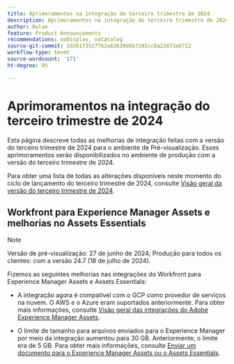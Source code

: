 ```yaml
---
title: Aprimoramentos na integração do terceiro trimestre de 2024
description: Aprimoramentos na integração do terceiro trimestre de 2024
author: Nolan
feature: Product Announcements
recommendations: noDisplay, noCatalog
source-git-commit: 3326173517762a62630d6b7285cc8a22873a6712
workflow-type: tm+mt
source-wordcount: '171'
ht-degree: 0%

---
```


# Aprimoramentos na integração do terceiro trimestre de 2024

Esta página descreve todas as melhorias de integração feitas com a versão do terceiro trimestre de 2024 para o ambiente de Pré-visualização. Esses aprimoramentos serão disponibilizados no ambiente de produção com a versão do terceiro trimestre de 2024.

Para obter uma lista de todas as alterações disponíveis neste momento do ciclo de lançamento do terceiro trimestre de 2024, consulte [Visão geral da versão do terceiro trimestre de 2024](/help/quicksilver/product-announcements/product-releases/24-q3-release-activity/24-q3-release-overview.md).

## Workfront para Experience Manager Assets e melhorias no Assets Essentials

>[!NOTE]
>
>Versão de pré-visualização: 27 de junho de 2024; Produção para todos os clientes: com a versão 24.7 (18 de julho de 2024).

Fizemos as seguintes melhorias nas integrações do Workfront para Experience Manager Assets e Assets Essentials:

* A integração agora é compatível com o GCP como provedor de serviços na nuvem. O AWS e o Azure eram suportados anteriormente. Para obter mais informações, consulte [Visão geral das integrações do Adobe Experience Manager Assets](/help/quicksilver/documents/adobe-workfront-for-experience-manager-assets-essentials/aem-asset-integrations.md).

* O limite de tamanho para arquivos enviados para o Experience Manager por meio da integração aumentou para 30 GB. Anteriormente, o limite era de 5 GB. Para obter mais informações, consulte [Enviar um documento para o Experience Manager Assets ou o Assets Essentials](/help/quicksilver/documents/adobe-workfront-for-experience-manager-assets-essentials/send-to-aem.md).
